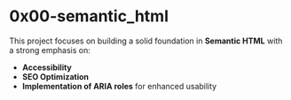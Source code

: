 # 0x00-semantic_html

This project focuses on building a solid foundation in **Semantic HTML** with a strong emphasis on:

- **Accessibility**  
- **SEO Optimization**  
- **Implementation of ARIA roles** for enhanced usability
